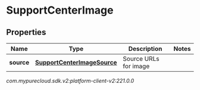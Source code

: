 # SupportCenterImage


## Properties

| Name | Type | Description | Notes |
| ------------ | ------------- | ------------- | ------------- |
| **source** | [**SupportCenterImageSource**](SupportCenterImageSource) | Source URLs for image |  |




_com.mypurecloud.sdk.v2:platform-client-v2:221.0.0_
